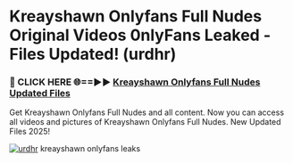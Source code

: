 # Kreayshawn Onlyfans Full Nudes Original Videos 0nlyFans Leaked - Files Updated! (urdhr)

<h3>🔴 CLICK HERE 🌐==►► <a href="https://hetstrat.blog/NMqPAm" rel="nofollow">Kreayshawn Onlyfans Full Nudes Updated Files</a></h3>

Get Kreayshawn Onlyfans Full Nudes and all content. Now you can access all videos and pictures of Kreayshawn Onlyfans Full Nudes. New Updated Files 2025!

[![urdhr](https://i.imgur.com/K7sEzmb.gif)](https://hetstrat.blog/NMqPAm)
kreayshawn onlyfans leaks